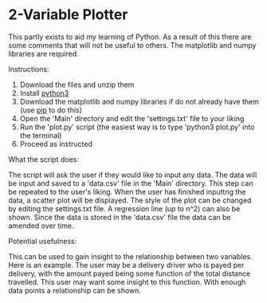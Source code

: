 # 2-Variable Plotter 

This partly exists to aid my learning of Python. As a result of this there are some comments that will not be useful to others. The matplotlib and numpy libraries are required.

Instructions:

1. Download the files and unzip them
2. Install [python3](https://www.python.org/downloads/)
3. Download the matplotlib and numpy libraries if do not already have them (use [pip](https://pip.pypa.io/en/stable/installing/) to do this)
4. Open the 'Main' directory and edit the 'settings.txt' file to your liking
5. Run the 'plot.py' script (the easiest way is to type 'python3 plot.py' into the terminal)
6. Proceed as instructed

What the script does:

The script will ask the user if they would like to input any data. The data will be input and saved to a 'data.csv' file in the 'Main' directory. This step can be repeated to the user's liking. When the user has finished inputtng the data, a scatter plot will be displayed. The style of the plot can be changed by editing the settings.txt file. A regression line (up to n^2) can also be shown. Since the data is stored in the 'data.csv' file the data can be amended over time.

Potential usefulness:

This can be used to gain insight to the relationship between two variables. Here is an example. The user may be a delivery driver who is payed per delivery, with the amount payed being some function of the total distance travelled. This user may want some insight to this function. With enough data points a relationship can be shown.
